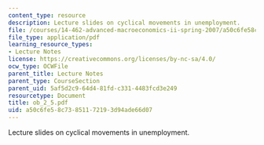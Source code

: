 ```yaml
---
content_type: resource
description: Lecture slides on cyclical movements in unemployment.
file: /courses/14-462-advanced-macroeconomics-ii-spring-2007/a50c6fe58c73851172193d94ade66d07_ob_2_5.pdf
file_type: application/pdf
learning_resource_types:
- Lecture Notes
license: https://creativecommons.org/licenses/by-nc-sa/4.0/
ocw_type: OCWFile
parent_title: Lecture Notes
parent_type: CourseSection
parent_uid: 5af5d2c9-64d4-81fd-c331-4483fcd3e249
resourcetype: Document
title: ob_2_5.pdf
uid: a50c6fe5-8c73-8511-7219-3d94ade66d07
---
```

Lecture slides on cyclical movements in unemployment.